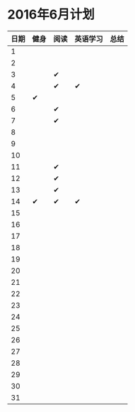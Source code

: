 
# 2016年6月计划

 日期|健身|阅读|英语学习|总结
:-----------|:------------|:--------|:---------|:---------
1| | | | |
2| | | | |
3| |✔| | |
4| |✔|✔| |
5|✔| | | |
6| |✔| | |
7| |✔| | |
8| | | | |
9| | | | |
10| | | | |
11| |✔| | |   
12| |✔| | |
13| |✔| | |
14|✔|✔|✔| |
15| | | | |
16| | | | |
17| | | | |
18| | | | |
19| | | | |
20| | | | |
21| | | | |
22| | | | |
23| | | | |
24| | | | |
25| | | | |
26| | | | |
27| | | | |
28| | | | |
29| | | | |
30| | | | |
31| | | | |